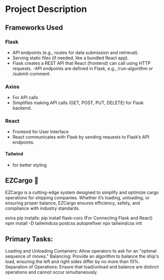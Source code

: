# Project Description

## Frameworks Used

### Flask
- API endpoints (e.g., routes for data submission and retrieval).
- Serving static files (if needed, like a bundled React app).
- Flask creates a REST API that React (frontend) can call using HTTP requests.
-API endpoints are defined in Flask, e.g., /run-algorithm or /submit-comment.
### Axios
- For API calls
- Simplifies making API calls (GET, POST, PUT, DELETE) for Flask backend.
### React
- Frontend for User Interface
- React communicates with Flask by sending requests to Flask’s API endpoints.
#### Tailwind 
- for better styling 
## EZCargo 🚢

EZCargo is a cutting-edge system designed to simplify and optimize cargo operations for shipping companies. Whether it’s loading, unloading, or ensuring proper balance, EZCargo ensures efficiency, safety, and compliance with industry standards.

extra pip installs:
pip install flask-cors (For Connecting Flask and React)
npm install -D tailwindcss postcss autoprefixer
npx tailwindcss init

## Primary Tasks:
Loading and Unloading Containers: Allow operators to ask for an "optimal sequence of moves."
Balancing: Provide an algorithm to balance the ship's load, ensuring the left and right sides differ by no more than 10%.
Separation of Operations:
Ensure that load/unload and balance are distinct operations and cannot occur simultaneously.
